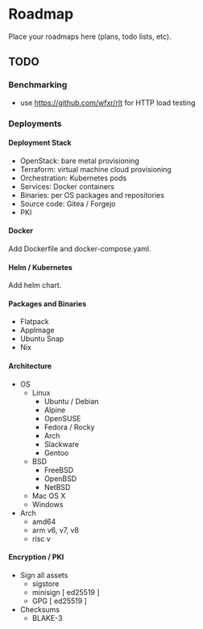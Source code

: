 # Roadmap

Place your roadmaps here (plans, todo lists, etc).


## TODO

### Benchmarking
- use https://github.com/wfxr/rlt for HTTP load testing

### Deployments

#### Deployment Stack
- OpenStack: bare metal provisioning
- Terraform: virtual machine cloud provisioning
- Orchestration: Kubernetes pods
- Services: Docker containers
- Binaries: per OS packages and repositories
- Source code: Gitea / Forgejo
- PKI

#### Docker

Add Dockerfile and docker-compose.yaml.

#### Helm / Kubernetes

Add helm chart.

#### Packages and Binaries
- Flatpack
- AppImage
- Ubuntu Snap
- Nix

#### Architecture
- OS
  - Linux
    - Ubuntu / Debian 
    - Alpine
    - OpenSUSE
    - Fedora / Rocky
    - Arch
    - Slackware
    - Gentoo
  - BSD
    - FreeBSD
    - OpenBSD
    - NetBSD
  - Mac OS X
  - Windows
- Arch
  - amd64
  - arm v6, v7, v8
  - risc v

#### Encryption / PKI
- Sign all assets
  - sigstore
  - minisign [ ed25519 ]
  - GPG [ ed25519 ]
- Checksums
  - BLAKE-3
